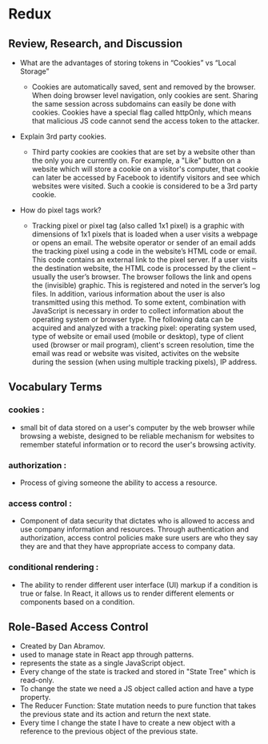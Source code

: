 # Redux

## Review, Research, and Discussion


- What are the advantages of storing tokens in “Cookies” vs “Local Storage”
   - Cookies are automatically saved, sent and removed by the browser. When doing browser level navigation, only cookies are sent. Sharing the same session across subdomains can easily be done with cookies. Cookies have a special flag called httpOnly, which means that malicious JS code cannot send the access token to the attacker. 

  
- Explain 3rd party cookies.
   - Third party cookies are cookies that are set by a website other than the only you are currently on. For example, a "Like" button on a website which will store a cookie on a visitor's computer, that cookie can later be accessed by Facebook to identify visitors and see which websites were visited. Such a cookie is considered to be a 3rd party cookie.

- How do pixel tags work?
  - Tracking pixel or pixel tag (also called 1x1 pixel) is a graphic with dimensions of 1x1 pixels that is loaded when a user visits a webpage or opens an email. The website operator or sender of an email adds the tracking pixel using a code in the website’s HTML code or email. This code contains an external link to the pixel server. If a user visits the destination website, the HTML code is processed by the client – usually the user’s browser. The browser follows the link and opens the (invisible) graphic. This is registered and noted in the server’s log files. In addition, various information about the user is also transmitted using this method. To some extent, combination with JavaScript is necessary in order to collect information about the operating system or browser type. The following data can be acquired and analyzed with a tracking pixel: operating system used, type of website or email used (mobile or desktop), type of client used (browser or mail program), client's screen resolution, time the email was read or website was visited, activites on the website during the session (when using multiple tracking pixels), IP address.



## Vocabulary Terms

### cookies :
  - small bit of data stored on a user's computer by the web browser while browsing a webiste, designed to be reliable mechanism for websites to remember stateful information or to record the user's browsing activity.

### authorization :
  -  Process of giving someone the ability to access a resource.

### access control :
  -  Component of data security that dictates who is allowed to access and use company information and resources. Through authentication and authorization, access control policies make sure users are who they say they are and that they have appropriate access to company data. 

### conditional rendering :
  - The ability to render different user interface (UI) markup if a condition is true or false. In React, it allows us to render different elements or components based on a condition.

## Role-Based Access Control


- Created by Dan Abramov.
- used to manage state in React app through patterns.
- represents the state as a single JavaScript object.
- Every change of the state is tracked and stored in "State Tree" which is read-only.
- To change the state we need a JS object called action and have a type property.
- The Reducer Function: State mutation needs to pure function that takes the previous state and its action and return the next state.
- Every time I change the state I have to create a new object with a reference to the previous object of the previous state.

